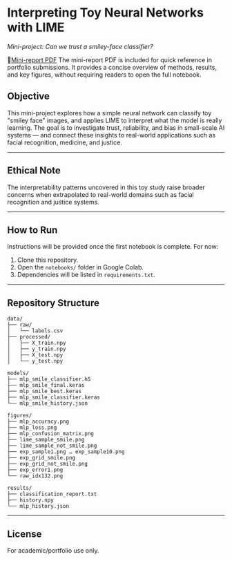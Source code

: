 # Interpreting Toy Neural Networks with LIME
*Mini-project: Can we trust a smiley-face classifier?*

📄[Mini-report PDF](Mini-Report_LIME_Based_Analysis_of_Smile_vs._Not_Smile)
The mini-report PDF is included for quick reference in portfolio submissions. It provides a concise overview of methods, results, and key figures, without requiring readers to open the full notebook.

## Objective
This mini-project explores how a simple neural network can classify toy "smiley face" images, and applies LIME to interpret what the model is really learning.
The goal is to investigate trust, reliability, and bias in small-scale AI systems — and connect these insights to real-world applications such as facial recognition, medicine, and justice.
___

## Ethical Note

The interpretability patterns uncovered in this toy study raise broader concerns when extrapolated to real-world domains such as facial recognition and justice systems. 

___

## How to Run
Instructions will be provided once the first notebook is complete.
For now:
1. Clone this repository.
2. Open the `notebooks/` folder in Google Colab.
3. Dependencies will be listed in `requirements.txt`.
___

## Repository Structure

```text
data/
├── raw/
│   └── labels.csv
├── processed/
│   ├── X_train.npy
│   ├── y_train.npy
│   ├── X_test.npy
│   └── y_test.npy

models/
├── mlp_smile_classifier.h5
├── mlp_smile_final.keras
├── mlp_smile_best.keras
├── mlp_smile_classifier.keras
└── mlp_smile_history.json

figures/
├── mlp_accuracy.png
├── mlp_loss.png
├── mlp_confusion_matrix.png
├── lime_sample_smile.png
├── lime_sample_not_smile.png
├── exp_sample1.png … exp_sample10.png
├── exp_grid_smile.png
├── exp_grid_not_smile.png
├── exp_error1.png
└── raw_idx132.png

results/
├── classification_report.txt
├── history.npy
└── mlp_history.json

```
___

## License
For academic/portfolio use only.
